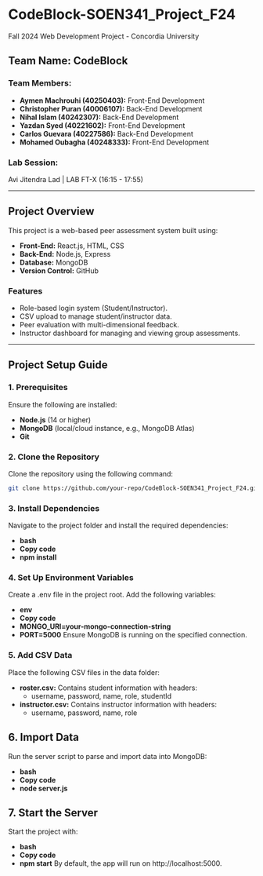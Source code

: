# CodeBlock-SOEN341_Project_F24
Fall 2024 Web Development Project - Concordia University

## Team Name: CodeBlock

### Team Members:
- **Aymen Machrouhi (40250403):** Front-End Development
- **Christopher Puran (40006107):** Back-End Development
- **Nihal Islam (40242307):** Back-End Development
- **Yazdan Syed (40221602):** Front-End Development
- **Carlos Guevara (40227586):** Back-End Development
- **Mohamed Oubagha (40248333):** Front-End Development

### Lab Session:
Avi Jitendra Lad | LAB FT-X (16:15 - 17:55)

---

## **Project Overview**

This project is a web-based peer assessment system built using:
- **Front-End:** React.js, HTML, CSS
- **Back-End:** Node.js, Express
- **Database:** MongoDB
- **Version Control:** GitHub

### **Features**
- Role-based login system (Student/Instructor).
- CSV upload to manage student/instructor data.
- Peer evaluation with multi-dimensional feedback.
- Instructor dashboard for managing and viewing group assessments.

---

## **Project Setup Guide**

### **1. Prerequisites**
Ensure the following are installed:
- **Node.js** (14 or higher)
- **MongoDB** (local/cloud instance, e.g., MongoDB Atlas)
- **Git**

### **2. Clone the Repository**
Clone the repository using the following command:
```bash
git clone https://github.com/your-repo/CodeBlock-SOEN341_Project_F24.git
```

### **3. Install Dependencies**
Navigate to the project folder and install the required dependencies:
- **bash**
- **Copy code**
- **npm install**

### **4. Set Up Environment Variables**
Create a .env file in the project root.
Add the following variables:
- **env**
- **Copy code**
- **MONGO_URI=your-mongo-connection-string**
- **PORT=5000**
Ensure MongoDB is running on the specified connection.

### **5. Add CSV Data**
Place the following CSV files in the data folder:
- **roster.csv:** Contains student information with headers:
    - username, password, name, role, studentId
- **instructor.csv:** Contains instructor information with headers:
    - username, password, name, role

## **6. Import Data**
Run the server script to parse and import data into MongoDB:
- **bash**
- **Copy code**
- **node server.js**

## **7. Start the Server**
Start the project with:
- **bash**
- **Copy code**
- **npm start**
By default, the app will run on http://localhost:5000.
